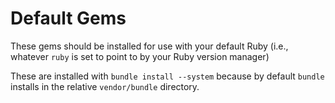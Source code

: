 # Default Gems

These gems should be installed for use with your default Ruby (i.e., whatever `ruby` is set to point to by your Ruby version manager)

These are installed with `bundle install --system` because by default `bundle` installs in the relative `vendor/bundle` directory.
